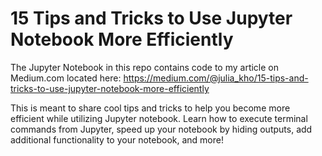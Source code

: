 # 15 Tips and Tricks to Use Jupyter Notebook More Efficiently

The Jupyter Notebook in this repo contains code to my article on Medium.com located here: https://medium.com/@julia_kho/15-tips-and-tricks-to-use-jupyter-notebook-more-efficiently

This is meant to share cool tips and tricks to help you become more efficient while utilizing Jupyter notebook. Learn how to execute terminal commands from Jupyter, speed up your notebook by hiding outputs, add additional functionality to your notebook, and more!
